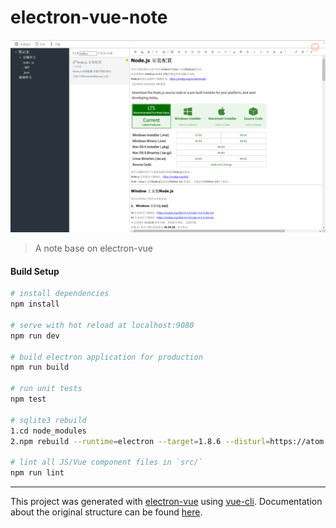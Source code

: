 # electron-vue-note

![image](https://github.com/Sindcs/electron-vue-Note/raw/master/screenshots/main.png)

> A note base on electron-vue

#### Build Setup

``` bash
# install dependencies
npm install

# serve with hot reload at localhost:9080
npm run dev

# build electron application for production
npm run build

# run unit tests
npm test

# sqlite3 rebuild
1.cd node_modules
2.npm rebuild --runtime=electron --target=1.8.6 --disturl=https://atom.io/download/atom-shell --build-from-source

# lint all JS/Vue component files in `src/`
npm run lint

```
---

This project was generated with [electron-vue](https://github.com/SimulatedGREG/electron-vue) using [vue-cli](https://github.com/vuejs/vue-cli). Documentation about the original structure can be found [here](https://simulatedgreg.gitbooks.io/electron-vue/content/index.html).

